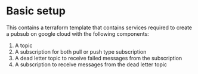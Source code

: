 # Basic setup

This contains a terraform template that contains services required to create a pubsub on google cloud with the following components:

1. A topic
2. A subscription for both pull or push type subscription
3. A dead letter topic to receive failed messages from the subscription
4. A subscription to receive messages from the dead letter topic
